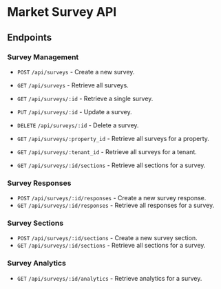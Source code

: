 # Market Survey API

## Endpoints

### Survey Management

- `POST` `/api/surveys` - Create a new survey.
- `GET` `/api/surveys` - Retrieve all surveys.
- `GET` `/api/surveys/:id` - Retrieve a single survey.
- `PUT` `/api/surveys/:id` - Update a survey.
- `DELETE` `/api/surveys/:id` - Delete a survey.

- `GET` `/api/surveys/:property_id` - Retrieve all surveys for a property.
- `GET` `/api/surveys/:tenant_id` - Retrieve all surveys for a tenant.
- `GET` `/api/surveys/:id/sections` - Retrieve all sections for a survey.

### Survey Responses

- `POST` `/api/surveys/:id/responses` - Create a new survey response.
- `GET` `/api/surveys/:id/responses` - Retrieve all responses for a survey.

### Survey Sections

- `POST` `/api/surveys/:id/sections` - Create a new survey section.
- `GET` `/api/surveys/:id/sections` - Retrieve all sections for a survey.

### Survey Analytics

- `GET` `/api/surveys/:id/analytics` - Retrieve analytics for a survey.

  
